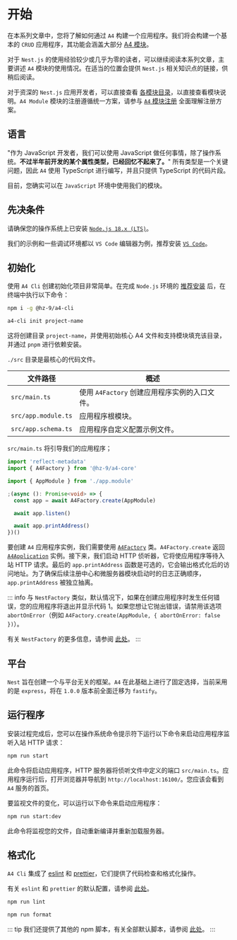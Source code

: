 # 开始

在本系列文章中，您将了解如何通过 `A4` 构建一个应用程序。我们将会构建一个基本的 `CRUD` 应用程序，其功能会涵盖大部分 [A4 模块](../#MainModule)。

对于 `Nest.js` 的使用经验较少或几乎为零的读者，可以继续阅读本系列文章，主要讲述 `A4` 模块的使用情况。在适当的位置会提供 `Nest.js` 相关知识点的链接，供稍后阅读。

对于资深的 `Nest.js` 应用开发者，可以直接查看 [各模块目录](../guide)，以直接查看模块说明。`A4 Module` 模块的注册遵循统一方案，请参与 [`A4` 模块注册](../internal/module-register.html) 全面理解注册方案。

## 语言

"作为 JavaScript 开发者，我们可以使用 JavaScript 做任何事情，除了操作系统。__不过半年前开发的某个属性类型，已经回忆不起来了。__" 所有类型是一个关键问题，因此 `A4` 使用 TypeScript 进行编写，并且只提供 TypeScript 的代码片段。

目前，您确实可以在 `JavaScript` 环境中使用我们的模块。

<!-- TODO 判断 class-validator 与 class-transformer 是否好用？ -->

## 先决条件

请确保您的操作系统上已安装 [`Node.js 18.x (LTS)`](../env/install-node)。

我们的示例和一些调试环境都以 `VS Code` 编辑器为例，推荐安装 [`VS Code`](../env/install-vscode)。

## 初始化

使用 `A4 Cli` 创建初始化项目非常简单。在完成 `Node.js` 环境的 [推荐安装](../env/install-node) 后，在终端中执行以下命令：

``` sh
npm i -g @hz-9/a4-cli

a4-cli init project-name
```

这将创建目录 `project-name`，并使用初始核心 A4 文件和支持模块填充该目录，并通过 `pnpm` 进行依赖安装。

`./src` 目录是最核心的代码文件。

| 文件路径            | 概述                   |
| ------------------- | ---------------------- |
| `src/main.ts`       | 使用 `A4Factory` 创建应用程序实例的入口文件。 |
| `src/app.module.ts` | 应用程序根模块。 |
| `src/app.schema.ts` | 应用程序自定义配置示例文件。 |

`src/main.ts` 将引导我们的应用程序；

``` ts
import 'reflect-metadata'
import { A4Factory } from '@hz-9/a4-core'

import { AppModule } from './app.module'

;(async (): Promise<void> => {
  const app = await A4Factory.create(AppModule)

  await app.listen()

  await app.printAddress()
})()
```

<!-- 要创建 `A4` 应用程序实例，我们需要使用 [`A4Factory`](../../api/a4-core/a4-core.a4factory.html) 类。`A4Factory.create` 函数对 `NestFactory.create` 函数进行了封装。并且 `A4Factory.create` 返回了 [`A4Application`](../../api/a4-core/a4-core.a4application.html) 实例而非 `INestApplication` 接口。该对象额外提供了一组函数，并提供仍 `INestApplication` 接口的对象。 -->
<!-- TODO 将上篇内容，移动至进阶部分 -->

要创建 `A4` 应用程序实例，我们需要使用 [`A4Factory`](../../api/a4-core/a4-core.a4factory.html) 类。`A4Factory.create` 返回 [`A4Application`](../../api/a4-core/a4-core.a4application.html) 实例。接下来，我们启动 HTTP 侦听器，它将使应用程序等待入站 HTTP 请求。最后的 `app.printAddress` 函数是可选的，它会输出格式化后的访问地址。为了确保后续注册中心和微服务器模块启动时的日志正确顺序，`app.printAddress` 被独立抽离。

<!-- TODO 针对 listen 函数添加 port 参数的解析。 -->

::: info
与 `NestFactory` 类似，默认情况下，如果在创建应用程序时发生任何错误，您的应用程序将退出并显示代码 1。如果您想让它抛出错误，请禁用该选项 `abortOnError`（例如 `A4Factory.create(AppModule, { abortOnError: false })`）。

有关 `NestFactory` 的更多信息，请参阅 [此处](TODO)。
:::

## 平台

`Nest` 旨在创建一个与平台无关的框架。`A4` 在此基础上进行了固定选择，当前采用的是 `express`，将在 `1.0.0` 版本前全面迁移为 `fastify`。

<!-- TODO 应在 1.0.0 前切换完成 -->

## 运行程序

安装过程完成后，您可以在操作系统命令提示符下运行以下命令来启动应用程序监听入站 HTTP 请求：

``` bash
npm run start
```

<!-- TODO 查看 SWC 构建器时什么东西 -->

此命令将启动应用程序，HTTP 服务器将侦听文件中定义的端口 `src/main.ts`。应用程序运行后，打开浏览器并导航到 `http://localhost:16100/`。您应该会看到 `A4` 服务的首页。

要监视文件的变化，可以运行以下命令来启动应用程序：

``` bash
npm run start:dev
```

此命令将监视您的文件，自动重新编译并重新加载服务器。

## 格式化

`A4 Cli` 集成了 [eslint](https://eslint.org/) 和 [prettier](https://prettier.io/)，它们提供了代码检查和格式化操作。

有关 `eslint` 和 `prettier` 的默认配置，请参阅 [此处](TODO)。

``` sh
npm run lint

npm run format
```

::: tip
我们还提供了其他的 npm 脚本，有关全部默认脚本，请参阅 [此处](TODO)。
:::

<!-- TODO A4 Cli 补充对 eslint prettier 的完全支持。同时书写 Single 与 Monorepos 不同的创建方案 -->

<!-- TODO 补充支持我们 ！！！ 的相关文档 -->
